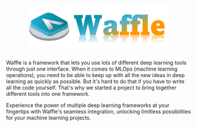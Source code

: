 <div align="center">
  <p>
    <a href="http://snuailab.ai/">
        <img width="75%" src="https://raw.githubusercontent.com/snuailab/assets/main/waffle/icons/waffle_banner.png">
    </a>
  </p>
</div>

Waffle is a framework that lets you use lots of different deep learning tools through just one interface. When it comes to MLOps (machine learning operations), you need to be able to keep up with all the new ideas in deep learning as quickly as possible. But it's hard to do that if you have to write all the code yourself. That's why we started a project to bring together different tools into one framework.

Experience the power of multiple deep learning frameworks at your fingertips with Waffle's seamless integration, unlocking limitless possibilities for your machine learning projects.

